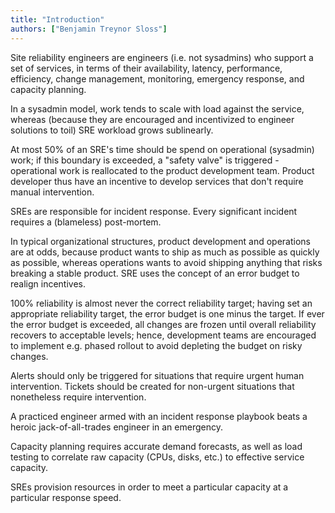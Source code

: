 ```yaml
---
title: "Introduction"
authors: ["Benjamin Treynor Sloss"]
---
```


Site reliability engineers are engineers (i.e. not sysadmins) who support a set of services, in terms of their availability, latency, performance, efficiency, change management, monitoring, emergency response, and capacity planning.

In a sysadmin model, work tends to scale with load against the service, whereas (because they are encouraged and incentivized to engineer solutions to toil) SRE workload grows sublinearly.

At most 50% of an SRE's time should be spend on operational (sysadmin) work; if this boundary is exceeded, a "safety valve" is triggered - operational work is reallocated to the product development team. Product developer thus have an incentive to develop services that don't require manual intervention.

SREs are responsible for incident response. Every significant incident requires a (blameless) post-mortem.

In typical organizational structures, product development and operations are at odds, because product wants to ship as much as possible as quickly as possible, whereas operations wants to avoid shipping anything that risks breaking a stable product. SRE uses the concept of an error budget to realign incentives.

100% reliability is almost never the correct reliability target; having set an appropriate reliability target, the error budget is one minus the target. If ever the error budget is exceeded, all changes are frozen until overall reliability recovers to acceptable levels; hence, development teams are encouraged to implement e.g. phased rollout to avoid depleting the budget on risky changes.

Alerts should only be triggered for situations that require urgent human intervention. Tickets should be created for non-urgent situations that nonetheless require intervention.

A practiced engineer armed with an incident response playbook beats a heroic jack-of-all-trades engineer in an emergency.

Capacity planning requires accurate demand forecasts, as well as load testing to correlate raw capacity (CPUs, disks, etc.) to effective service capacity.

SREs provision resources in order to meet a particular capacity at a particular response speed.
